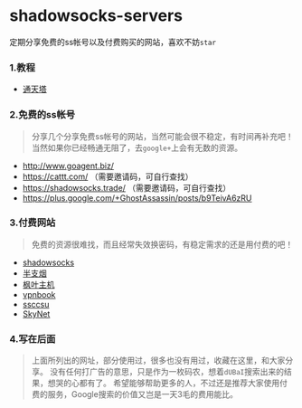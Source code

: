 # shadowsocks-servers
定期分享免费的ss帐号以及付费购买的网站，喜欢不妨`star`

### 1.教程
* [通天塔](https://ttt.tt/150/)

### 2.免费的ss帐号
> 分享几个分享免费ss帐号的网站，当然可能会很不稳定，有时间再补充吧！
> 当然如果你已经畅通无阻了，去`google+`上会有无数的资源。

* http://www.goagent.biz/
* https://cattt.com/ （需要邀请码，可自行查找）
* https://shadowsocks.trade/ （需要邀请码，可自行查找）
* https://plus.google.com/+GhostAssassin/posts/b9TeivA6zRU


### 3.付费网站
> 免费的资源很难找，而且经常失效换密码，有稳定需求的还是用付费的吧！

* [shadowsocks](https://portal.shadowsocks.com/cart.php)
* [半支烟](https://bzy.me/)
* [枫叶主机](https://www.fyzhuji.com/cart.php)
* [vpnbook](http://www.vpnbook.com/)
* [ssccsu](https://www.ssccsu.com/)
* [SkyNet](http://xget.cn/?v=12M3NmZhMWE0ZjI1ZjYyZTBlYj)

### 4.写在后面
> 上面所列出的网址，部分使用过，很多也没有用过，收藏在这里，和大家分享。
> 没有任何打广告的意思，只是作为一枚码农，想着`dUBaI`搜索出来的结果，想哭的心都有了。
> 希望能够帮助更多的人，不过还是推荐大家使用付费的服务，Google搜索的价值又岂是一天3毛的费用能比。